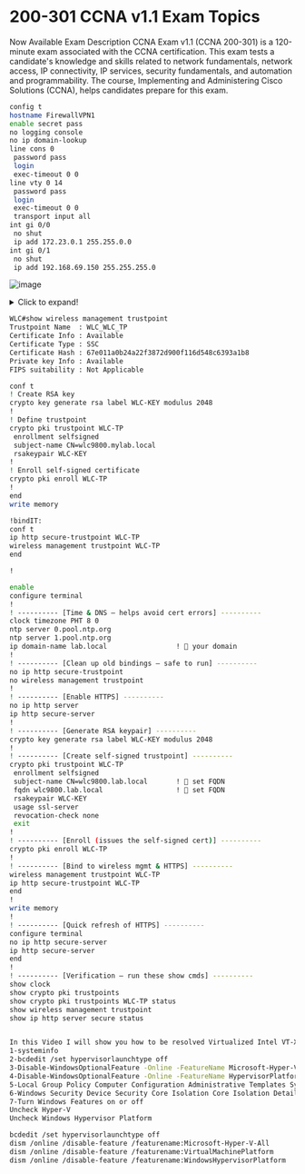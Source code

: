 # 200-301 CCNA v1.1 Exam Topics

Now Available
Exam Description
CCNA Exam v1.1 (CCNA 200-301) is a 120-minute exam associated with the CCNA certification. This exam tests a candidate's knowledge and skills related to network fundamentals, network access, IP connectivity, IP services, security fundamentals, and automation and programmability. The course, Implementing and Administering Cisco Solutions (CCNA), helps candidates prepare for this exam.

```bash
config t
hostname FirewallVPN1
enable secret pass
no logging console
no ip domain-lookup
line cons 0
 password pass
 login
 exec-timeout 0 0
line vty 0 14
 password pass
 login
 exec-timeout 0 0
 transport input all
int gi 0/0
 no shut
 ip add 172.23.0.1 255.255.0.0
int gi 0/1
 no shut
 ip add 192.168.69.150 255.255.255.0
```
![image](https://github.com/user-attachments/assets/4eb717a5-0fb0-4d04-babf-d8e0dcfa0b1f)

<details>
<summary>Click to expand!</summary>
1.1 Explain the role and function of network components
1.1.a Routers
1.1.b Layer 2 and Layer 3 switches
1.1.c Next-generation firewalls and IPS
1.1.d Access points
1.1.e Controllers (Cisco DNA Center and WLC)
1.1.f Endpoints
1.1.g Servers
1.1.h PoE

1.2 Describe characteristics of network topology architectures
1.2.a Two-tier
1.2.b Three-tier
1.2.c Spine-leaf
1.2.d WAN
1.2.e Small office/home office (SOHO)
1.2.f On-premise and cloud

1.3 Compare physical interface and cabling types
1.3.a Single-mode fiber, multimode fiber, copper
1.3.b Connections (Ethernet shared media and point-to-point)

1.4 Identify interface and cable issues (collisions, errors, mismatch duplex, and/or speed)

1.5 Compare TCP to UDP

1.6 Configure and verify IPv4 addressing and subnetting

1.7 Describe private IPv4 addressing

1.8 Configure and verify IPv6 addressing and prefix

1.9 Describe IPv6 address types
1.9.a Unicast (global, unique local, and link local)
1.9.b Anycast
1.9.c Multicast
1.9.d Modified EUI 64

1.10 Verify IP parameters for Client OS (Windows, Mac OS, Linux)

1.11 Describe wireless principles
1.11.a Nonoverlapping Wi-Fi channels
1.11.b SSID
1.11.c RF
1.11.d Encryption

1.12 Explain virtualization fundamentals (server virtualization, containers, and VRFs)

1.13 Describe switching concepts
1.13.a MAC learning and aging
1.13.b Frame switching
1.13.c Frame flooding
1.13.d MAC address table
</details>


```bash
WLC#show wireless management trustpoint
Trustpoint Name  : WLC_WLC_TP
Certificate Info : Available
Certificate Type : SSC
Certificate Hash : 67e011a0b24a22f3872d900f116d548c6393a1b8
Private key Info : Available
FIPS suitability : Not Applicable

conf t
! Create RSA key
crypto key generate rsa label WLC-KEY modulus 2048
!
! Define trustpoint
crypto pki trustpoint WLC-TP
 enrollment selfsigned
 subject-name CN=wlc9800.mylab.local
 rsakeypair WLC-KEY
!
! Enroll self-signed certificate
crypto pki enroll WLC-TP
!
end
write memory

!bindIT:
conf t
ip http secure-trustpoint WLC-TP
wireless management trustpoint WLC-TP
end

!

```

```bash
enable
configure terminal
!
! ---------- [Time & DNS – helps avoid cert errors] ----------
clock timezone PHT 8 0
ntp server 0.pool.ntp.org
ntp server 1.pool.ntp.org
ip domain-name lab.local                 ! 🔧 your domain
!
! ---------- [Clean up old bindings – safe to run] ----------
no ip http secure-trustpoint
no wireless management trustpoint
!
! ---------- [Enable HTTPS] ----------
no ip http server
ip http secure-server
!
! ---------- [Generate RSA keypair] ----------
crypto key generate rsa label WLC-KEY modulus 2048
!
! ---------- [Create self-signed trustpoint] ----------
crypto pki trustpoint WLC-TP
 enrollment selfsigned
 subject-name CN=wlc9800.lab.local       ! 🔧 set FQDN
 fqdn wlc9800.lab.local                  ! 🔧 set FQDN
 rsakeypair WLC-KEY
 usage ssl-server
 revocation-check none
 exit
!
! ---------- [Enroll (issues the self-signed cert)] ----------
crypto pki enroll WLC-TP
!
! ---------- [Bind to wireless mgmt & HTTPS] ----------
wireless management trustpoint WLC-TP
ip http secure-trustpoint WLC-TP
end
!
write memory
!
! ---------- [Quick refresh of HTTPS] ----------
configure terminal
no ip http secure-server
ip http secure-server
end
!
! ---------- [Verification – run these show cmds] ----------
show clock
show crypto pki trustpoints
show crypto pki trustpoints WLC-TP status
show wireless management trustpoint
show ip http server secure status

```

```bash

In this Video I will show you how to be resolved Virtualized Intel VT-X/EPT is not supported on this platform:
1-systeminfo
2-bcdedit /set hypervisorlaunchtype off
3-Disable-WindowsOptionalFeature -Online -FeatureName Microsoft-Hyper-V-All
4-Disable-WindowsOptionalFeature -Online -FeatureName HypervisorPlatform
5-Local Group Policy Computer Configuration Administrative Templates System Device Guard Turn On Virtualization Security Disabled
6-Windows Security Device Security Core Isolation Core Isolation Details Memory Integrity Off
7-Turn Windows Features on or off
Uncheck Hyper-V
Uncheck Windows Hypervisor Platform

bcdedit /set hypervisorlaunchtype off
dism /online /disable-feature /featurename:Microsoft-Hyper-V-All
dism /online /disable-feature /featurename:VirtualMachinePlatform
dism /online /disable-feature /featurename:WindowsHypervisorPlatform


```
